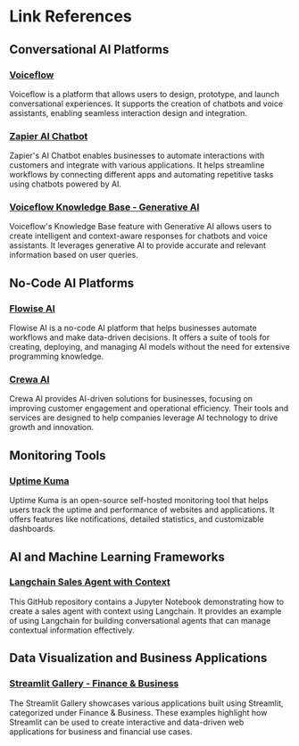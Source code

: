 # Link References

## Conversational AI Platforms

### [Voiceflow](https://github.com/voiceflow)
Voiceflow is a platform that allows users to design, prototype, and launch conversational experiences. It supports the creation of chatbots and voice assistants, enabling seamless interaction design and integration.

### [Zapier AI Chatbot](https://zapier.com/ai/chatbot)
Zapier's AI Chatbot enables businesses to automate interactions with customers and integrate with various applications. It helps streamline workflows by connecting different apps and automating repetitive tasks using chatbots powered by AI.

### [Voiceflow Knowledge Base - Generative AI](https://www.voiceflow.com/features/knowledge-base-generative-ai)
Voiceflow's Knowledge Base feature with Generative AI allows users to create intelligent and context-aware responses for chatbots and voice assistants. It leverages generative AI to provide accurate and relevant information based on user queries.

## No-Code AI Platforms

### [Flowise AI](https://flowiseai.com/)
Flowise AI is a no-code AI platform that helps businesses automate workflows and make data-driven decisions. It offers a suite of tools for creating, deploying, and managing AI models without the need for extensive programming knowledge.

### [Crewa AI](https://www.crewai.com/)
Crewa AI provides AI-driven solutions for businesses, focusing on improving customer engagement and operational efficiency. Their tools and services are designed to help companies leverage AI technology to drive growth and innovation.

## Monitoring Tools

### [Uptime Kuma](https://github.com/louislam/uptime-kuma)
Uptime Kuma is an open-source self-hosted monitoring tool that helps users track the uptime and performance of websites and applications. It offers features like notifications, detailed statistics, and customizable dashboards.

## AI and Machine Learning Frameworks

### [Langchain Sales Agent with Context](https://github.com/langchain-ai/langchain/blob/master/cookbook/sales_agent_with_context.ipynb)
This GitHub repository contains a Jupyter Notebook demonstrating how to create a sales agent with context using Langchain. It provides an example of using Langchain for building conversational agents that can manage contextual information effectively.

## Data Visualization and Business Applications

### [Streamlit Gallery - Finance & Business](https://streamlit.io/gallery?category=finance-business)
The Streamlit Gallery showcases various applications built using Streamlit, categorized under Finance & Business. These examples highlight how Streamlit can be used to create interactive and data-driven web applications for business and financial use cases.
